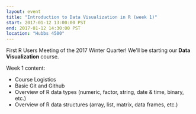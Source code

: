```yaml
---
layout: event
title: "Introduction to Data Visualization in R (week 1)"
start: 2017-01-12 13:00:00 PST
end: 2017-01-12 14:30:00 PST
location: "Hubbs 4500"
---
```


First R Users Meeting of the 2017 Winter Quarter! We'll be starting our **Data Visualization** course.

Week 1 content:

* Course Logistics
* Basic Git and Github
* Overview of R data types (numeric, factor, string, date & time, binary, etc.)
* Overview of R data structures (array, list, matrix, data frames, etc.)